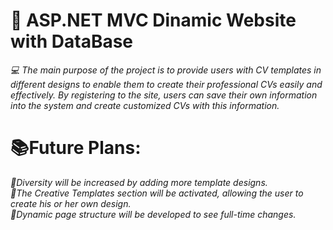 # 🚀 ASP.NET MVC Dinamic Website with DataBase
*💻 The main purpose of the project is to provide users with CV templates in different designs to enable them to create their professional CVs easily and effectively. By registering to the site, users can save their own information into the system and create customized CVs with this information.*



# 📚Future Plans:
*📌Diversity will be increased by adding more template designs.*  
*📌The Creative Templates section will be activated, allowing the user to create his or her own design.*  
*📌Dynamic page structure will be developed to see full-time changes.*  
